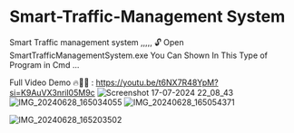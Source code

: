 # Smart-Traffic-Management System
Smart Traffic management system ,,,,,
🔓 Open SmartTrafficManagementSystem.exe
  You Can Shown In This Type of Program in Cmd ...

  Full Video Demo 🔥💯👑 : https://youtu.be/t6NX7R48YpM?si=K9AuVX3nril05M9c
  ![Screenshot 17-07-2024 22_08_43](https://github.com/user-attachments/assets/8eb7c31e-c0bf-4d84-97d0-2ea51a1681d7)
![IMG_20240628_165034055](https://github.com/ChetaN7895/Smart-Traffic-Management/assets/151900157/8b584b62-585e-41a5-9682-6936fd7f5f46)
![IMG_20240628_165054371](https://github.com/ChetaN7895/Smart-Traffic-Management/assets/151900157/b4ac8be3-fd77-4e90-8916-11bb1639447f)


![IMG_20240628_165203502](https://github.com/ChetaN7895/Smart-Traffic-Management/assets/151900157/e696b49d-bb30-4526-a43d-3ce4312fedae)

